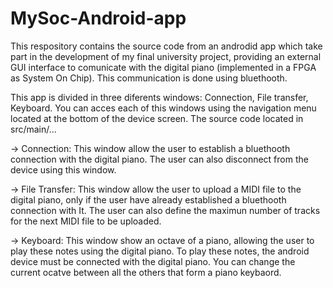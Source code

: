 # MySoc-Android-app
This respository contains the source code from an androdid app which take part in the development of my final university project, providing an external GUI interface to comunicate with the digital piano (implemented in a FPGA as System On Chip). This communication is done using bluethooth.


This app is divided in three diferents windows: Connection, File transfer, Keyboard. You can acces each of this windows using the navigation menu located at the bottom of the device screen. The source code located in src/main/...

 -> Connection: This window allow the user to establish a bluethooth connection with the digital piano. The user can also disconnect                       from the device using this window.

 -> File Transfer: This window allow the user to upload a MIDI file to the digital piano, only if the user have already established a                        bluethooth connection with It. The user can also define the maximun number of tracks for the next MIDI file to be                          uploaded. 

 -> Keyboard: This window show an octave of a piano, allowing the user to play these notes using the digital piano. To play these notes,                 the android device must be connected with the digital piano. You can change the current ocatve between all the others that                 form a piano keybaord.
